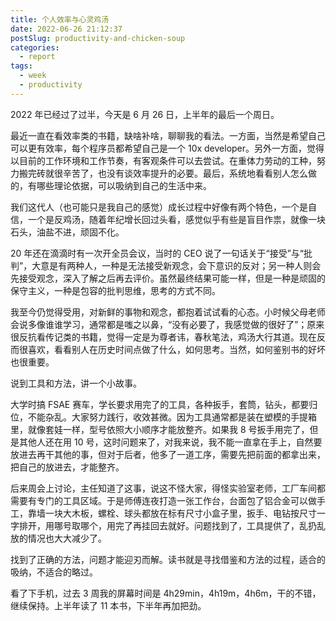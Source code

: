 ```yaml
---
title: 个人效率与心灵鸡汤
date: 2022-06-26 21:12:37
postSlug: productivity-and-chicken-soup
categories:
  - report
tags:
  - week
  - productivity
---
```


2022 年已经过了过半，今天是 6 月 26 日，上半年的最后一个周日。

最近一直在看效率类的书籍，缺啥补啥，聊聊我的看法。一方面，当然是希望自己可以更有效率，每个程序员都希望自己是一个 10x developer。另外一方面，觉得以目前的工作环境和工作节奏，有客观条件可以去尝试。在重体力劳动的工种，努力搬完砖就很辛苦了，也没有谈效率提升的必要。最后，系统地看看别人怎么做的，有哪些理论依据，可以吸纳到自己的生活中来。

我们这代人（也可能只是我自己的感觉）成长过程中好像有两个特色，一个是自信，一个是反鸡汤，随着年纪增长回过头看，感觉似乎有些是盲目作祟，就像一块石头，油盐不进，顽固不化。

20 年还在滴滴时有一次开全员会议，当时的 CEO 说了一句话关于“接受”与“批判”，大意是有两种人，一种是无法接受新观念，会下意识的反对；另一种人则会先接受观念，深入了解之后再去评价。虽然最终结果可能一样，但是一种是顽固的保守主义，一种是包容的批判思维，思考的方式不同。

我至今仍觉得受用，对新鲜的事物和观念，都抱着试试看的心态。小时候父母老师会说多像谁谁学习，通常都是嗤之以鼻，“没有必要了，我感觉做的很好了”；原来很反抗看传记类的书籍，觉得一定是为尊者讳，春秋笔法，鸡汤大行其道。现在反而很喜欢，看看别人在历史时间点做了什么，如何思考。当然，如何鉴别书的好坏也很重要。

说到工具和方法，讲一个小故事。

大学时搞 FSAE 赛车，学长要求用完了的工具，各种扳手，套筒，钻头，都要归位，不能杂乱。大家努力践行，收效甚微。因为工具通常都是装在塑模的手提箱里，就像套娃一样，型号依照大小顺序才能放整齐。如果我 8 号扳手用完了，但是其他人还在用 10 号，这时问题来了，对我来说，我不能一直拿在手上，自然要放进去再干其他的事，但对于后者，他多了一道工序，需要先把前面的都拿出来，把自己的放进去，才能整齐。

后来周会上讨论，主任知道了这事，说这不怪大家，得怪实验室老师，工厂车间都需要有专门的工具区域。于是师傅连夜打造一张工作台，台面包了铝合金可以做手工，靠墙一块大木板，螺栓、球头都放在标有尺寸小盒子里，扳手、电钻按尺寸一字排开，用哪号取哪个，用完了再挂回去就好。问题找到了，工具提供了，乱扔乱放的情况也大大减少了。

找到了正确的方法，问题才能迎刃而解。读书就是寻找借鉴和方法的过程，适合的吸纳，不适合的略过。

看了下手机，过去 3 周我的屏幕时间是 4h29min，4h19m，4h6m，干的不错，继续保持。上半年读了 11 本书，下半年再加把劲。
